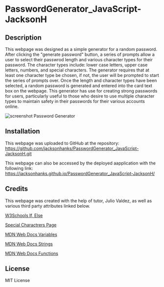 # PasswordGenerator_JavaScript-JacksonH

## Description 
This webpage was designed as a simple generator for a random password.  After clicking the "generate password" button, a series of prompts allow a user to select their passwrod length and various character types for their password.  The character types include: lower case letters, upper case letters, numbers, and special characters.  The generator requires that at least one character type be chosen, if not, the user will be prompted to start the series of prompts over.  Once the length and character types have been selected, a random password is generated and entered into the card text box on the webpage.  This generator has use for creating strong passwords for users, particularly useful to those who desire to use multiple character types to maintain safety in their passwords for their various accounts online. 

![screenshot Password Generator](https://user-images.githubusercontent.com/125209654/224870653-5a2ac612-eb20-4ac5-a8c9-0e4f0248441c.png)

## Installation
This webpage was uploaded to GitHub at the repository: https://github.com/jacksonhanks/PasswordGenerator_JavaScript-JacksonH.git

This webpage can also be accessed by the deployed aapplication with the following link: https://jacksonhanks.github.io/PasswordGenerator_JavaScript-JacksonH/

## Credits
This webpage was created with the help of tutor, Julio Valdez, as well as various third party attributes linked below.

[W3Schools If, Else](https://www.w3schools.com/java/java_conditions.asp)

[Special Charactrers Page](https://owasp.org/www-community/password-special-characters)

[MDN Web Docs Variables](https://developer.mozilla.org/en-US/docs/Web/JavaScript/Reference/Statements/var)

[MDN Web Docs Strings](https://developer.mozilla.org/en-US/docs/Web/JavaScript/Reference/Global_Objects/String#instance_methods)

[MDN Web Docs Functions](https://developer.mozilla.org/en-US/docs/Web/JavaScript/Guide/Functions)

## License
MIT License 
